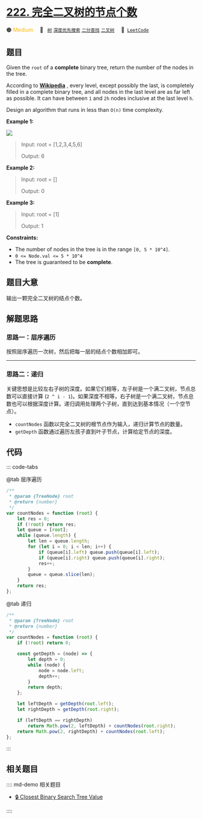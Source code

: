 # [222. 完全二叉树的节点个数](https://leetcode.com/problems/count-complete-tree-nodes)

🟠 <font color=#ffb800>Medium</font>&emsp; 🔖&ensp; [`树`](/leetcode/outline/tag/tree.md) [`深度优先搜索`](/leetcode/outline/tag/depth-first-search.md) [`二分查找`](/leetcode/outline/tag/binary-search.md) [`二叉树`](/leetcode/outline/tag/binary-tree.md)&emsp; 🔗&ensp;[`LeetCode`](https://leetcode.com/problems/count-complete-tree-nodes/)

## 题目

Given the `root` of a **complete** binary tree, return the number of the nodes
in the tree.

According to
**[Wikipedia](http://en.wikipedia.org/wiki/Binary_tree#Types_of_binary_trees)**
, every level, except possibly the last, is completely filled in a complete
binary tree, and all nodes in the last level are as far left as possible. It
can have between `1` and `2h` nodes inclusive at the last level `h`.

Design an algorithm that runs in less than `O(n)` time complexity.

**Example 1:**

![](https://assets.leetcode.com/uploads/2021/01/14/complete.jpg)

> Input: root = [1,2,3,4,5,6]
>
> Output: 6

**Example 2:**

> Input: root = []
>
> Output: 0

**Example 3:**

> Input: root = [1]
>
> Output: 1

**Constraints:**

- The number of nodes in the tree is in the range `[0, 5 * 10^4]`.
- `0 <= Node.val <= 5 * 10^4`
- The tree is guaranteed to be **complete**.

## 题目大意

输出一颗完全二叉树的结点个数。

## 解题思路

### 思路一：层序遍历

按照层序遍历一次树，然后把每一层的结点个数相加即可。

---

### 思路二：递归

关键思想是比较左右子树的深度。如果它们相等，左子树是一个满二叉树，节点总数可以直接计算 (`2 ^ i - 1`)。如果深度不相等，右子树是一个满二叉树，节点总数也可以根据深度计算。递归调用处理两个子树，直到达到基本情况（一个空节点）。

- `countNodes` 函数以完全二叉树的根节点作为输入，递归计算节点的数量。
- `getDepth` 函数通过遍历左孩子直到叶子节点，计算给定节点的深度。

## 代码

::: code-tabs

@tab 层序遍历

```javascript
/**
 * @param {TreeNode} root
 * @return {number}
 */
var countNodes = function (root) {
	let res = 0;
	if (!root) return res;
	let queue = [root];
	while (queue.length) {
		let len = queue.length;
		for (let i = 0; i < len; i++) {
			if (queue[i].left) queue.push(queue[i].left);
			if (queue[i].right) queue.push(queue[i].right);
			res++;
		}
		queue = queue.slice(len);
	}
	return res;
};
```

@tab 递归

```javascript
/**
 * @param {TreeNode} root
 * @return {number}
 */
var countNodes = function (root) {
	if (!root) return 0;

	const getDepth = (node) => {
		let depth = 0;
		while (node) {
			node = node.left;
			depth++;
		}
		return depth;
	};

	let leftDepth = getDepth(root.left);
	let rightDepth = getDepth(root.right);

	if (leftDepth == rightDepth)
		return Math.pow(2, leftDepth) + countNodes(root.right);
	return Math.pow(2, rightDepth) + countNodes(root.left);
};
```

:::

## 相关题目

:::: md-demo 相关题目

- [🔒 Closest Binary Search Tree Value](https://leetcode.com/problems/closest-binary-search-tree-value)

::::
